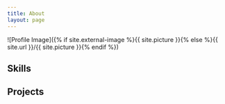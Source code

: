 ```yaml
---
title: About
layout: page
---
```

![Profile Image]({% if site.external-image %}{{ site.picture }}{% else %}{{ site.url }}/{{ site.picture }}{% endif %})

## Skills

## Projects
